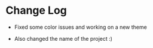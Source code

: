 # Change Log

- Fixed some color issues and working on a new theme 

- Also changed the name of the project :)